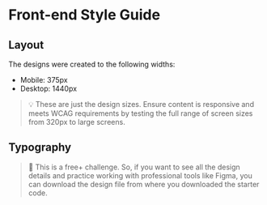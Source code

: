 # Front-end Style Guide

## Layout

The designs were created to the following widths:

- Mobile: 375px
- Desktop: 1440px

> 💡 These are just the design sizes. Ensure content is responsive and meets WCAG requirements by testing the full range of screen sizes from 320px to large screens.

<!-- 
## Colors
--Yellow: hsl(47, 88%, 63%);
--White: hsl(0, 0%, 100%);
--Gray-500: hsl(0, 0%, 42%);
--Gray-950: hsl(0, 0%, 7%); 
-->

## Typography

<!-- 
### Body Copy
- Font size (paragraph): 16px 
- -->

<!-- 
### Font
- Family: [Figtree](https://fonts.google.com/specimen/Figtree)
- Weights: 500, 800 
- -->

> 💎 This is a free+ challenge. So, if you want to see all the design details and practice working with professional tools like Figma, you can download the design file from where you downloaded the starter code.
